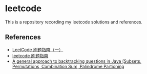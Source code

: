 # leetcode

This is a repository recording my leetcode solutions and references.

## References

- [LeetCode 刷题指南（一）](https://blog.csdn.net/qq_34525938/article/details/82633679)
- [leetcode 刷题指南](https://blog.csdn.net/onegoldensun/article/details/78421809)
- [A general approach to backtracking questions in Java (Subsets, Permutations, Combination Sum, Palindrome Partioning](<https://leetcode.com/problems/permutations/discuss/18239/A-general-approach-to-backtracking-questions-in-Java-(Subsets-Permutations-Combination-Sum-Palindrome-Partioning)>)
